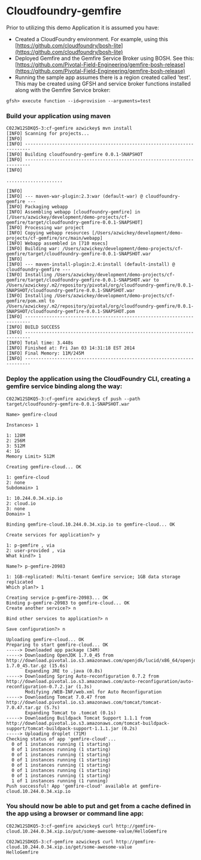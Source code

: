 # Cloudfoundry-gemfire

Prior to utilizing this demo Application it is assumed you have:

* Created a CloudFoundry environment.  For example, using this [https://github.com/cloudfoundry/bosh-lite](https://github.com/cloudfoundry/bosh-lite)
* Deployed Gemfire and the Gemfire Service Broker using BOSH.  See this: [https://github.com/Pivotal-Field-Engineering/gemfire-bosh-release](https://github.com/Pivotal-Field-Engineering/gemfire-bosh-release)
* Running the sample app assumes there is a region created called 'test'.  This may be created using GFSH and service broker functions installed along with the Gemfire Service broker:
```
gfsh> execute function --id=provision --arguments=test
 ```
 
### Build your application using maven
 ```
C02JW12SDKQ5-3:cf-gemfire azwickey$ mvn install
[INFO] Scanning for projects...
[INFO]                                                                         
[INFO] ------------------------------------------------------------------------
[INFO] Building cloudfoundry-gemfire 0.0.1-SNAPSHOT
[INFO] ------------------------------------------------------------------------
[INFO] 

.....................

[INFO] 
[INFO] --- maven-war-plugin:2.3:war (default-war) @ cloudfoundry-gemfire ---
[INFO] Packaging webapp
[INFO] Assembling webapp [cloudfoundry-gemfire] in [/Users/azwickey/development/demo-projects/cf-gemfire/target/cloudfoundry-gemfire-0.0.1-SNAPSHOT]
[INFO] Processing war project
[INFO] Copying webapp resources [/Users/azwickey/development/demo-projects/cf-gemfire/src/main/webapp]
[INFO] Webapp assembled in [710 msecs]
[INFO] Building war: /Users/azwickey/development/demo-projects/cf-gemfire/target/cloudfoundry-gemfire-0.0.1-SNAPSHOT.war
[INFO] 
[INFO] --- maven-install-plugin:2.4:install (default-install) @ cloudfoundry-gemfire ---
[INFO] Installing /Users/azwickey/development/demo-projects/cf-gemfire/target/cloudfoundry-gemfire-0.0.1-SNAPSHOT.war to /Users/azwickey/.m2/repository/pivotal/org/cloudfoundry-gemfire/0.0.1-SNAPSHOT/cloudfoundry-gemfire-0.0.1-SNAPSHOT.war
[INFO] Installing /Users/azwickey/development/demo-projects/cf-gemfire/pom.xml to /Users/azwickey/.m2/repository/pivotal/org/cloudfoundry-gemfire/0.0.1-SNAPSHOT/cloudfoundry-gemfire-0.0.1-SNAPSHOT.pom
[INFO] ------------------------------------------------------------------------
[INFO] BUILD SUCCESS
[INFO] ------------------------------------------------------------------------
[INFO] Total time: 3.448s
[INFO] Finished at: Fri Jan 03 14:31:18 EST 2014
[INFO] Final Memory: 11M/245M
[INFO] ------------------------------------------------------------------------
```
 
### Deploy the application using the CloudFoundry CLI, creating a gemfire service binding along the way:
```
C02JW12SDKQ5-3:cf-gemfire azwickey$ cf push --path target/cloudfoundry-gemfire-0.0.1-SNAPSHOT.war 

Name> gemfire-cloud

Instances> 1

1: 128M
2: 256M
3: 512M
4: 1G
Memory Limit> 512M

Creating gemfire-cloud... OK

1: gemfire-cloud
2: none
Subdomain> 1            

1: 10.244.0.34.xip.io
2: cloud.io
3: none
Domain> 1                 

Binding gemfire-cloud.10.244.0.34.xip.io to gemfire-cloud... OK

Create services for application?> y

1: p-gemfire , via 
2: user-provided , via 
What kind?> 1

Name?> p-gemfire-20983

1: 1GB-replicated: Multi-tenant Gemfire service; 1GB data storage replicated
Which plan?> 1

Creating service p-gemfire-20983... OK
Binding p-gemfire-20983 to gemfire-cloud... OK
Create another service?> n

Bind other services to application?> n

Save configuration?> n

Uploading gemfire-cloud... OK
Preparing to start gemfire-cloud... OK
-----> Downloaded app package (34M)
-----> Downloading OpenJDK 1.7.0_45 from http://download.pivotal.io.s3.amazonaws.com/openjdk/lucid/x86_64/openjdk-1.7.0_45.tar.gz (15.6s)
       Expanding JRE to .java (0.8s)
-----> Downloading Spring Auto-reconfiguration 0.7.2 from http://download.pivotal.io.s3.amazonaws.com/auto-reconfiguration/auto-reconfiguration-0.7.2.jar (1.3s)
       Modifying /WEB-INF/web.xml for Auto Reconfiguration
-----> Downloading Tomcat 7.0.47 from http://download.pivotal.io.s3.amazonaws.com/tomcat/tomcat-7.0.47.tar.gz (5.7s)
       Expanding Tomcat to .tomcat (0.1s)
-----> Downloading Buildpack Tomcat Support 1.1.1 from http://download.pivotal.io.s3.amazonaws.com/tomcat-buildpack-support/tomcat-buildpack-support-1.1.1.jar (0.2s)
-----> Uploading droplet (71M)
Checking status of app 'gemfire-cloud'...
  0 of 1 instances running (1 starting)
  0 of 1 instances running (1 starting)
  0 of 1 instances running (1 starting)
  0 of 1 instances running (1 starting)
  0 of 1 instances running (1 starting)
  0 of 1 instances running (1 starting)
  0 of 1 instances running (1 starting)
  1 of 1 instances running (1 running)
Push successful! App 'gemfire-cloud' available at gemfire-cloud.10.244.0.34.xip.io
```

### You should now be able to put and get from a cache defined in the app using a browser or command line app:
```
C02JW12SDKQ5-3:cf-gemfire azwickey$ curl http://gemfire-cloud.10.244.0.34.xip.io/put/some-awesome-value/HelloGemfire

C02JW12SDKQ5-3:cf-gemfire azwickey$ curl http://gemfire-cloud.10.244.0.34.xip.io/get/some-awesome-value
HelloGemfire
```